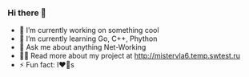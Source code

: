 ### Hi there 👋

- 🔭 I’m currently working on something cool  
- 🌱 I’m currently learning Go, С++, Phython
- 💬 Ask me about anything Net-Working
- 👨‍💻 Read more about my project at http://mistervla6.temp.swtest.ru
- ⚡ Fun fact: I❤️🐶s
